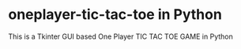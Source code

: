 # oneplayer-tic-tac-toe in Python

This is a Tkinter GUI based One Player TIC TAC TOE GAME in Python
